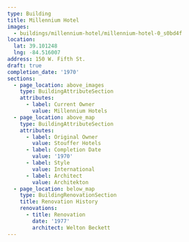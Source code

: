```yaml
---
type: Building
title: Millennium Hotel
images:
  - buildings/millennium-hotel/millennium-hotel-0_s0bd4f
location:
  lat: 39.101248
  lng: -84.516007
address: 150 W. Fifth St.
draft: true
completion_date: '1970'
sections:
  - page_location: above_images
    type: BuildingAttributeSection
    attributes:
      - label: Current Owner
        value: Millennium Hotels
  - page_location: above_map
    type: BuildingAttributeSection
    attributes:
      - label: Original Owner
        value: Stouffer Hotels
      - label: Completion Date
        value: '1970'
      - label: Style
        value: International
      - label: Architect
        value: Architekton
  - page_location: below_map
    type: BuildingRenovationSection
    title: Renovation History
    renovations:
      - title: Renovation
        date: '1977'
        architect: Welton Beckett
---
```

